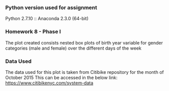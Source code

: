 ### Python version used for assignment
Python 2.7.10 :: Anaconda 2.3.0 (64-bit)

### Homework 8 - Phase I
The plot created consists nested box plots of birth year variable for gender categories (male and female) over the different days of the week

### Data Used
The data used for this plot is taken from Citibike repository for the month of October 2015
This can be accessed in the below link:
https://www.citibikenyc.com/system-data
